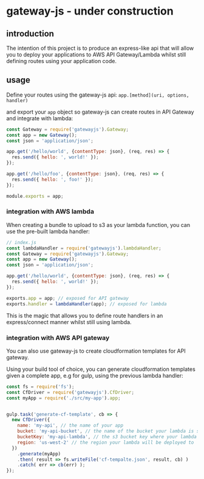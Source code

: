 # gateway-js - under construction

## introduction

The intention of this project is to produce an express-like api that will allow you to deploy your applications to AWS API Gateway/Lambda whilst still defining routes using your application code.

## usage

Define your routes using the gateway-js api: `app.[method](uri, options, handler)`

and export your `app` object so gateway-js can create routes in API Gateway and integrate with lambda:

```js
const Gateway = require('gatewayjs').Gateway;
const app = new Gateway();
const json = 'application/json';

app.get('/hello/world', {contentType: json}, (req, res) => {
  res.send({ hello: ', world!' });
});

app.get('/hello/foo', {contentType: json}, (req, res) => {
  res.send({ hello: ', foo!' });
});

module.exports = app;
```

### integration with AWS lambda
When creating a bundle to upload to s3 as your lambda function, you can use the pre-built lambda handler:
```js
// index.js
const lambdaHandler = require('gatewayjs').lambdaHandler;
const Gateway = require('gatewayjs').Gateway;
const app = new Gateway();
const json = 'application/json';

app.get('/hello/world', {contentType: json}, (req, res) => {
  res.send({ hello: ', world!' });
});

exports.app = app; // exposed for API gateway
exports.handler = lambdaHandler(app); // exposed for lambda
```

This is the magic that allows you to define route handlers in an express/connect manner whilst still using lambda.

### integration with AWS API gateway
You can also use gateway-js to create cloudformation templates for API gateway.

Using your build tool of choice, you can generate cloudformation templates given a complete app, e.g for gulp, using the previous lambda handler:

```js
const fs = require('fs');
const CfDriver = require('gatewayjs').CfDriver;
const myApp = require('./src/my-app').app;


gulp.task('generate-cf-template', cb => {
  new CfDriver({
    name: 'my-api', // the name of your app
    bucket: 'my-api-bucket', // the name of the bucket your lambda is stored in
    bucketKey: 'my-api-lambda', // the s3 bucket key where your lambda is stored
    region: 'us-west-2' // the region your lambda will be deployed to
  })
    .generate(myApp)
    .then( result => fs.writeFile('cf-tempalte.json', result, cb) )
    .catch( err => cb(err) );
});
```
